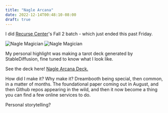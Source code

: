 ```yaml
---
title: "Nagle Arcana"
date: 2022-12-14T00:48:10-08:00
draft: true
---
```


I did [Recurse Center](http://www.recurse.com)'s Fall 2 batch - which just ended this past Friday.


![Nagle Magician]("magician.jpg")
![Nagle Magician]("https://arcanagle.netlify.app/nagle-arcana/1%20The%20Magician.png")

My personal highlight was making a tarot deck generated by StableDiffusion, fine tuned to know what I look like.

See the deck here! [Nagle Arcana Deck.](https://arcanagle.netlify.app/)

How did I make it?
Why make it?
Dreambooth being special, then common, in a matter of months. The foundational paper coming out in August, and then Github repos appearing in the wild, and then it now become a thing you can find a few online services to do.

Personal storytelling?